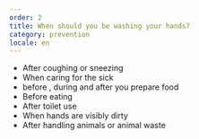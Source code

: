 ```yaml
---
order: 2
title: When should you be washing your hands?
category: prevention
locale: en
---
```


*   After coughing or sneezing
*   When caring for the sick
*   before , during and after you prepare food
*   Before eating
*   After toilet use
*   When hands are visibly dirty
*   After handling animals or animal waste
